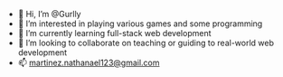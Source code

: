 - 👋 Hi, I’m @Gurlly
- 👀 I’m interested in playing various games and some programming
- 🌱 I’m currently learning full-stack web development
- 💞️ I’m looking to collaborate on teaching or guiding to real-world web development
- 📫 martinez.nathanael123@gmail.com

<!---
Gurlly/Gurlly is a ✨ special ✨ repository because its `README.md` (this file) appears on your GitHub profile.
You can click the Preview link to take a look at your changes.
--->
